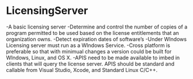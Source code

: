 # LicensingServer
-A basic licensing server
-Determine and control the number of copies of a program permitted to be used based on the license entitlements that an organization owns.
-Detect expiration dates of software’s
-Under WIndows Licensing server must run as a WIndows Service.
-Cross platform is preferable so that with minimual changes a version could be built for WIndows, Linux, and OS X.
-APIS need to be made available to imbed in clients that will query the license server. APIS should be standard and callable from Visual Studio, Xcode, and Standard Linux C/C++.
